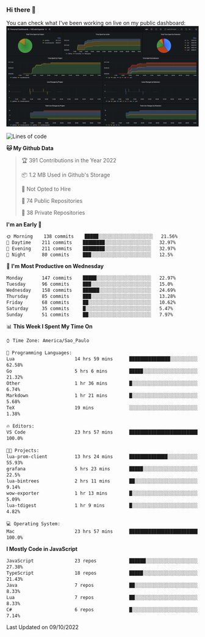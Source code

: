 ### Hi there 👋

<!--
**guicaulada/guicaulada** is a ✨ _special_ ✨ repository because its `README.md` (this file) appears on your GitHub profile.

Here are some ideas to get you started:

- 🔭 I’m currently working on ...
- 🌱 I’m currently learning ...
- 👯 I’m looking to collaborate on ...
- 🤔 I’m looking for help with ...
- 💬 Ask me about ...
- 📫 How to reach me: ...
- 😄 Pronouns: ...
- ⚡ Fun fact: ...
-->

You can check what I've been working on live on my public dashboard:
[![Grafana dashboard](./img/dashboard.png)](https://guicaulada.grafana.net/public-dashboards/e00f2ad838544b02826e8c075c05df45?orgId=1&refresh=30s)

<!--START_SECTION:waka-->
![Lines of code](https://img.shields.io/badge/From%20Hello%20World%20I%27ve%20Written-2.6%20million%20lines%20of%20code-blue)

**🐱 My Github Data** 

> 🏆 391 Contributions in the Year 2022
 > 
> 📦 1.2 MB Used in Github's Storage 
 > 
> 🚫 Not Opted to Hire
 > 
> 📜 74 Public Repositories 
 > 
> 🔑 38 Private Repositories  
 > 
**I'm an Early 🐤** 

```text
🌞 Morning    138 commits    █████░░░░░░░░░░░░░░░░░░░░   21.56% 
🌆 Daytime    211 commits    ████████░░░░░░░░░░░░░░░░░   32.97% 
🌃 Evening    211 commits    ████████░░░░░░░░░░░░░░░░░   32.97% 
🌙 Night      80 commits     ███░░░░░░░░░░░░░░░░░░░░░░   12.5%

```
📅 **I'm Most Productive on Wednesday** 

```text
Monday       147 commits    █████░░░░░░░░░░░░░░░░░░░░   22.97% 
Tuesday      96 commits     ███░░░░░░░░░░░░░░░░░░░░░░   15.0% 
Wednesday    158 commits    ██████░░░░░░░░░░░░░░░░░░░   24.69% 
Thursday     85 commits     ███░░░░░░░░░░░░░░░░░░░░░░   13.28% 
Friday       68 commits     ██░░░░░░░░░░░░░░░░░░░░░░░   10.62% 
Saturday     35 commits     █░░░░░░░░░░░░░░░░░░░░░░░░   5.47% 
Sunday       51 commits     ██░░░░░░░░░░░░░░░░░░░░░░░   7.97%

```


📊 **This Week I Spent My Time On** 

```text
⌚︎ Time Zone: America/Sao_Paulo

💬 Programming Languages: 
Lua                      14 hrs 59 mins      ███████████████░░░░░░░░░░   62.58% 
Go                       5 hrs 6 mins        █████░░░░░░░░░░░░░░░░░░░░   21.32% 
Other                    1 hr 36 mins        █░░░░░░░░░░░░░░░░░░░░░░░░   6.74% 
Markdown                 1 hr 21 mins        █░░░░░░░░░░░░░░░░░░░░░░░░   5.68% 
TeX                      19 mins             ░░░░░░░░░░░░░░░░░░░░░░░░░   1.38%

🔥 Editors: 
VS Code                  23 hrs 57 mins      █████████████████████████   100.0%

🐱‍💻 Projects: 
lua-prom-client          13 hrs 24 mins      ██████████████░░░░░░░░░░░   55.93% 
grafana                  5 hrs 23 mins       █████░░░░░░░░░░░░░░░░░░░░   22.5% 
lua-bintrees             2 hrs 11 mins       ██░░░░░░░░░░░░░░░░░░░░░░░   9.14% 
wow-exporter             1 hr 13 mins        █░░░░░░░░░░░░░░░░░░░░░░░░   5.09% 
lua-tdigest              1 hr 9 mins         █░░░░░░░░░░░░░░░░░░░░░░░░   4.82%

💻 Operating System: 
Mac                      23 hrs 57 mins      █████████████████████████   100.0%

```

**I Mostly Code in JavaScript** 

```text
JavaScript               23 repos            ██████░░░░░░░░░░░░░░░░░░░   27.38% 
TypeScript               18 repos            █████░░░░░░░░░░░░░░░░░░░░   21.43% 
Java                     7 repos             ██░░░░░░░░░░░░░░░░░░░░░░░   8.33% 
Lua                      7 repos             ██░░░░░░░░░░░░░░░░░░░░░░░   8.33% 
C#                       6 repos             █░░░░░░░░░░░░░░░░░░░░░░░░   7.14%

```



 Last Updated on 09/10/2022
<!--END_SECTION:waka-->
